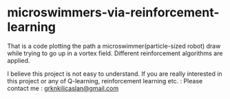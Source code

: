 # microswimmers-via-reinforcement-learning

That is a code plotting the path a microswimmer(particle-sized robot) draw while trying to go up in a vortex field. 
Different reinforcement algorithms are applied.


I believe this project is not easy to understand. If you are really interested in this project or any of Q-learning, reinforcement learning etc. :
Please contact me : grknkilicaslan@gmail.com
